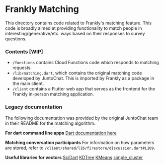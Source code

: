 # Frankly Matching

This directory contains code related to Frankly's matching feature. This code is broadly aimed at providing functionality to match people in interesting/generative/etc. ways based on their responses to survey questions. 

### Contents [WIP]
* `/functions` contains Cloud Functions code which responds to matching requests. 
* `/lib/matching.dart`, which contains the original matching code developed by JuntoChat. This is imported by Frankly as a package in the main client.  
* `/client` contains a Flutter web app that serves as the frontend for the Frankly in-person matching application. 

### Legacy documentation
The following documentation was provided by the original JuntoChat team in their README for the matching algorithm. 

**For dart command line apps**
[Dart documentation here](https://dart.dev/tutorials/server/cmdline)

**Matching conversation participants**
For information on how parameters are stored, refer to `/client/shared/lib/firestore/discussion.dart#L109`. 

**Useful libraries for vectors**
[SciDart](https://github.com/scidart/scidart_examples)
[KDTree](https://pub.dev/packages/kdtree)
[KMeans](https://pub.dev/packages/kmeans)
[simple_cluster](https://pub.dev/packages/simple_cluster)